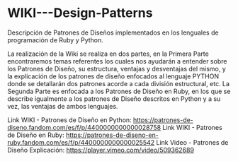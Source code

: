 # WIKI---Design-Patterns
Descripción de Patrones de Diseños implementados en los lenguales de programación de Ruby y Python.

La realización de la Wiki se realiza en dos partes, en la Primera Parte encontraremos temas referentes los cuales nos ayudarán a entender sobre los Patrones de Diseño, su estructura, ventajas y desventajas del mismo, y la explicación de los patrones de diseño enfocados al lenguaje PYTHON donde se detallarán dos patrones acorde a cada división estructural, etc.
La Segunda Parte es enfocada a los Patrones de Diseño en Ruby, en los que se describe igualmente a los patrones de Diseño descritos en Python y a su vez, las ventajas de ambos lenguajes.

Link WIKI - Patrones de Diseño en Python: https://patrones-de-diseno.fandom.com/es/f/p/4400000000000028758
Link WIKI - Patrones de Diseño en Ruby: https://patrones-de-diseno-en-ruby.fandom.com/es/f/p/4400000000000025542
Link Video - Patrones de Diseño Explicación: https://player.vimeo.com/video/509362689
